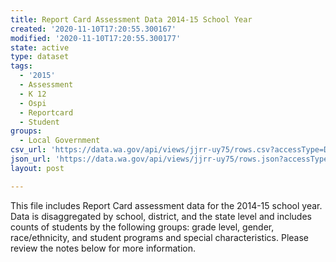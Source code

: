 ```yaml
---
title: Report Card Assessment Data 2014-15 School Year
created: '2020-11-10T17:20:55.300167'
modified: '2020-11-10T17:20:55.300177'
state: active
type: dataset
tags:
  - '2015'
  - Assessment
  - K 12
  - Ospi
  - Reportcard
  - Student
groups:
  - Local Government
csv_url: 'https://data.wa.gov/api/views/jjrr-uy75/rows.csv?accessType=DOWNLOAD'
json_url: 'https://data.wa.gov/api/views/jjrr-uy75/rows.json?accessType=DOWNLOAD'
layout: post

---
```

This file includes Report Card assessment data for the 2014-15 school year. Data is disaggregated by school, district, and the state level and includes counts of students by the following groups: grade level, gender, race/ethnicity, and student programs and special characteristics. Please review the notes below for more information.
